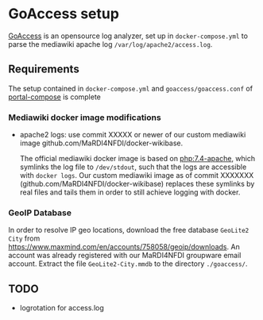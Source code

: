 # GoAccess setup

[GoAccess](goaccess.io) is an opensource log analyzer, set up in `docker-compose.yml` to
parse the mediawiki apache log `/var/log/apache2/access.log`.

## Requirements

The setup contained in `docker-compose.yml` and `goaccess/goaccess.conf` of
[portal-compose](github.com/MaRDI4NFDI/portal-compose) is complete 

### Mediawiki docker image modifications

- apache2 logs: use commit XXXXX or newer of our custom mediawiki image github.com/MaRDI4NFDI/docker-wikibase.

  
  The official mediawiki docker image is based on
  [php:7.4-apache](https://hub.docker.com/layers/php/library/php/7.4-apache/images/sha256-f2e8c86002a794426a68537dc772c680865065da4127d3824f738e11bd4663af?context=explore),
  which symlinks the log file to `/dev/stdout`, such that the logs are accessible with
  `docker logs`. Our custom mediawiki image as of commit XXXXXXX
  (github.com/MaRDI4NFDI/docker-wikibase) replaces these symlinks by real files and
  tails them in order to still achieve logging with docker.

### GeoIP Database

In order to resolve IP geo locations, download the free database `GeoLite2 City` from https://www.maxmind.com/en/accounts/758058/geoip/downloads.
An account was already registered with our MaRDI4NFDI groupware email account.
Extract the file `GeoLite2-City.mmdb` to the directory `./goaccess/`.


## TODO

- logrotation for access.log

